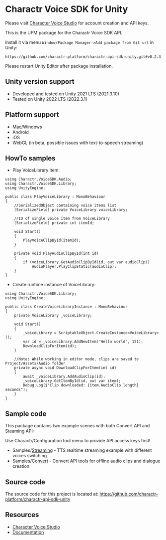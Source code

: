 Charactr Voice SDK for Unity
===========
Please visit [Character Voice Studio](https://charactr.com/studio) for account creation and API keys.

This is the UPM package for the Charactr Voice SDK API.

Install it via menu `Window/Package Manager->Add package from Git url` in Unity:
```
https://github.com/charactr-platform/charactr-api-sdk-unity.git#v0.2.3
```
Please restart Unity Editor after package installation.

## Unity version support

- Developed and tested on Unity 2021 LTS (2021.3.10)
- Tested on Unity 2022 LTS (2022.3.1)

## Platform support

- Mac/Windows
- Android
- iOS
- WebGL (in beta, possible issues with text-to-speech streaming)

## HowTo samples

* Play VoiceLibrary item:
```
using Charactr.VoiceSDK.Audio;
using Charactr.VoiceSDK.Library;
using UnityEngine;

public class PlayVoiceLibrary : MonoBehaviour
{
    //SerializedObject containing voice items list
    [SerializeField] private VoiceLibrary voiceLibrary;

    //ID of single voice item from VoiceLibrary
    [SerializeField] private int itemId;
    
    void Start()
    {
        PlayVoiceClipById(itemId);
    }

    private void PlayAudioClipById(int id)
    {
        if (voiceLibrary.GetAudioClipById(id, out var audioClip))
            AudioPlayer.PlayClipStatic(audioClip);
    }
}
```
* Create runtime instance of VoiceLibrary:
```
using Charactr.VoiceSDK.Library;
using UnityEngine;

public class CreateVoiceLibraryInstance : MonoBehaviour
{
    private VoiceLibrary _voiceLibrary;
    
    void Start()
    {
        _voiceLibrary = ScriptableObject.CreateInstance<VoiceLibrary>();
        var id = _voiceLibrary.AddNewItem("Hello world", 151);
        DownloadClipForItem(id);
    }

    //Note: While working in editor mode, clips are saved to Project/Assets/Audio folder
    private async void DownloadClipForItem(int id)
    {
        await _voiceLibrary.AddAudioClip(id);
        _voiceLibrary.GetItemById(id, out var item);
        Debug.Log($"Clip downloaded: {item.AudioClip.length} seconds");
    }
}
```

## Sample code

This package contains two example scenes with both Convert API and Steaming API:

Use Charactr/Configuration tool menu to provide API access keys first!</i>

* Samples/[Streaming](https://github.com/charactr-platform/charactr-api-sdk-unity/tree/main/Samples~/Streaming) - TTS realtime streaming example with different voices switching
* Samples/[Convert](https://github.com/charactr-platform/charactr-api-sdk-unity/tree/main/Samples~/Convert) - Convert API tools for offline audio clips and dialogue creation

## Source code

The source code for this project is located at:
https://github.com/charactr-platform/charactr-api-sdk-unity

## Resources

* [Character Voice Studio](https://charactr.com/studio)
* [Documentation](https://docs.api.charactr.com/reference/about)
